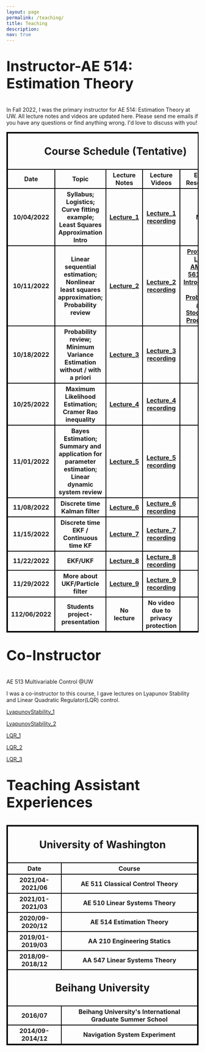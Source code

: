 ```yaml
---
layout: page
permalink: /teaching/
title: Teaching
description: 
nav: true
---
```

<p style="font-size:28pt"><b>Instructor-AE 514: Estimation Theory</b></p>


In Fall 2022, I was the primary instructor for AE 514: Estimation Theory at UW. All lecture notes and videos are updated here. Please send me emails if you have any questions or find anything wrong. I'd love to discuss with you!
<style>
table, th, td {
  border:2px solid black;
}
</style>


<table style="width:100%">
       <thead>
        <tr>
            <th colspan="5"> <p style="font-size:20pt"> Course Schedule (Tentative)</p></th>
        </tr>
    </thead>
    <tbody>
        <tr>
            <th>Date</th>
            <th>Topic</th>
            <th>Lecture Notes</th>
            <th>Lecture Videos</th>
            <th>Extra Resources</th>
        </tr>
        <tr>
            <th>10/04/2022</th>
            <th>Syllabus; Logistics; Curve fitting example; Least Squares Approximation Intro </th>
            <th><a href="assets/pdf/teach_estimation/Lecture_1_1004.pdf" target="_blank">Lecture_1</a></th>
            <th><a href='https://drive.google.com/file/d/1Ve7M2vchg6WJtnRWx82JvwXDd1NQR5r5/view?usp=sharing'>Lecture_1 recording</a></th>
            <th>N/A</th>
        </tr>
        <tr>
            <th>10/11/2022</th>
            <th>Linear sequential estimation; Nonlinear least squares approximation; Probability review</th>
            <th><a href="assets/pdf/teach_estimation/Lecture_2_1011.pdf" target="_blank">Lecture_2</a></th>
            <th><a href='https://drive.google.com/file/d/1Mt2sTItN-bt0ZFAqKvOlPgdZsp73NeyC/view?usp=sharing'>Lecture_2 recording</a></th>
            <th><a href='https://sites.google.com/view/mattlorig/teaching?authuser=0'>Prof. Matt Lorig AMATH 561/562:  Introduction to Probability and Stochastic Processes</a></th>
        </tr>
        <tr>
            <th>10/18/2022</th>
            <th>Probability review; Minimum Variance Estimation without / with a priori</th>
            <th><a href="assets/pdf/teach_estimation/Lecture_3_1018.pdf" target="_blank">Lecture_3</a></th>
            <th><a href='https://drive.google.com/file/d/1Fr1NkHBv99fKiVsboy7ix5V8CXPxYNZe/view?usp=sharing'>Lecture_3 recording</a></th>
            <th></th>
        </tr>
        <tr>
            <th>10/25/2022</th>
            <th>Maximum Likelihood Estimation; Cramer Rao inequality</th>
            <th><a href="assets/pdf/teach_estimation/Lecture_4_1025.pdf" target="_blank">Lecture_4</a></th>
            <th><a href='https://drive.google.com/file/d/190dP5IrRPLjTT3LARiKonCxpfu3udZbe/view?usp=sharing'>Lecture_4 recording</a></th>
            <th></th>
        </tr>
        <tr>
            <th>11/01/2022</th>
            <th>Bayes Estimation; Summary and application for parameter estimation; Linear dynamic system review </th>
            <th><a href="assets/pdf/teach_estimation/Lecture_5_1101.pdf" target="_blank">Lecture_5</a></th>
            <th><a href='https://drive.google.com/file/d/1kAccJlkb8Mz8PZKai4frrI_h_uA5iMdW/view?usp=sharing'>Lecture_5 recording</a></th>
            <th></th>
        </tr>
        <tr>
            <th>11/08/2022</th>
            <th>Discrete time Kalman filter </th>
            <th><a href="assets/pdf/teach_estimation/Lecture_6_1108.pdf" target="_blank">Lecture_6</a></th>
            <th><a href='https://drive.google.com/file/d/1clZQmfODPShagSk6nwREKNlMjxBTwLC4/view?usp=sharing'>Lecture_6 recording</a></th>
            <th></th>
        </tr>
        <tr>
            <th>11/15/2022</th>
            <th>Discrete time EKF / Continuous time KF </th>
            <th><a href="assets/pdf/teach_estimation/Lecture_7_1115.pdf" target="_blank">Lecture_7</a></th>
            <th><a href='https://drive.google.com/file/d/1z3T_wAJnH2brVM25Wj-SCNSd1qrrH3LG/view?usp=share_link'>Lecture_7 recording</a></th>
            <th></th>
        </tr>
        <tr>
            <th>11/22/2022</th>
            <th>EKF/UKF </th>
            <th><a href="assets/pdf/teach_estimation/Lecture_8_1122.pdf" target="_blank">Lecture_8</a></th>
            <th><a href='https://drive.google.com/file/d/1SsSCBDjL3QeOSRBepABhthOyhItKaePL/view?usp=share_link'>Lecture_8 recording</a></th>
            <th></th>
        </tr>
        <tr>
            <th>11/29/2022</th>
            <th>More about UKF/Particle filter </th>
            <th><a href="assets/pdf/teach_estimation/Lecture_9_1129.pdf" target="_blank">Lecture_9</a></th>
            <th><a href='https://drive.google.com/file/d/1H_M9lPyr1n8L7DfaynGsjvWh-1ZKw1Mw/view?usp=share_link'>Lecture_9 recording</a></th>
            <th></th>
        </tr>
        <tr>
            <th>112/06/2022</th>
            <th>Students project-presentation </th>
            <th>No lecture</th>
            <th>No video due to privacy protection</th>
            <th></th>
        </tr>
    </tbody>
</table>


<p style="font-size:28pt"><b>Co-Instructor</b></p>

AE 513 Multivariable Control @UW 

I was a co-instructor to this course, I gave lectures on Lyapunov Stability and Linear Quadratic Regulator(LQR) control. 

<a href="assets/pdf/teach_lqr/lecture3b_LyapunovStability.pdf" target="_blank">LyapunovStability_1</a>

<a href="assets/pdf/teach_lqr/lecture4_LyapunovStability.pdf" target="_blank">LyapunovStability_2</a>

<a href="assets/pdf/teach_lqr/lecture5_lyap_lqr.pdf" target="_blank">LQR_1</a>

<a href="assets/pdf/teach_lqr/lecture6_lqr.pdf" target="_blank">LQR_2</a>

<a href="assets/pdf/teach_lqr/lecture7_lqr_dt_ct.pdf" target="_blank">LQR_3</a>


<p style="font-size:28pt"><b>Teaching Assistant Experiences</b></p>
<style>
table, th, td {
  border:2px solid black;
}
</style>


<table style="width:100%">
    <thead>
        <tr>
            <th colspan="2"> <p style="font-size:20pt"> University of Washington</p></th>
        </tr>
    </thead>
    <tbody>
        <tr>
            <th>Date</th>
            <th>Course</th>
        </tr>
        <tr>
            <th>2021/04-2021/06</th>
            <th>AE 511 Classical Control Theory</th>
        </tr>
        <tr>
            <th>2021/01-2021/03</th>
            <th>AE 510 Linear Systems Theory</th>
        </tr>
        <tr>
            <th>2020/09-2020/12</th>
            <th>AE 514 Estimation Theory</th>
        </tr>
        <tr>
            <th>2019/01-2019/03</th>
            <th> AA 210 Engineering Statics</th>
        </tr>
        <tr>
            <th>2018/09-2018/12</th>
            <th> AA 547 Linear Systems Theory</th>
        </tr>
        <thead>
        <tr>
            <th colspan="2"> <p style="font-size:20pt"> Beihang University</p></th>
        </tr>
    	</thead>
        <tr>
            <th>2016/07</th>
            <th> Beihang University's International Graduate Summer School</th>
        </tr>
        <tr>
            <th>2014/09-2014/12</th>
            <th>Navigation System Experiment</th>
        </tr>
    </tbody>
</table>
